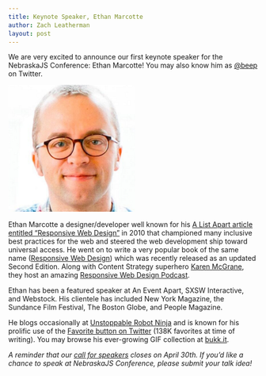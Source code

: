 ```yaml
---
title: Keynote Speaker, Ethan Marcotte
author: Zach Leatherman
layout: post
---
```


We are very excited to announce our first keynote speaker for the NebraskaJS Conference: Ethan Marcotte! You may also know him as [@beep](https://twitter.com/beep) on Twitter.

<img src="/assets/img/posts/beep.png" alt="Ethan Marcotte’s Face" style="max-width: 256px">

Ethan Marcotte a designer/developer well known for his [A List Apart article entitled “Responsive Web Design”](http://alistapart.com/article/responsive-web-design) in 2010 that championed many inclusive best practices for the web and steered the web development ship toward universal access. He went on to write a very popular book of the same name ([Responsive Web Design](http://abookapart.com/products/responsive-web-design)) which was recently released as an updated Second Edition. Along with Content Strategy superhero [Karen McGrane](https://twitter.com/karenmcgrane), they host an amazing [Responsive Web Design Podcast](http://responsivewebdesign.com/about/).

Ethan has been a featured speaker at An Event Apart, SXSW Interactive, and Webstock. His clientele has included New York Magazine, the Sundance Film Festival, The Boston Globe, and People Magazine.

He blogs occasionally at [Unstoppable Robot Ninja](http://unstoppablerobotninja.com/) and is known for his prolific use of the [Favorite button on Twitter](https://twitter.com/beep) (138K favorites at time of writing). You may browse his ever-growing GIF collection at [bukk.it](http://bukk.it/).

*A reminder that our [call for speakers](http://nejsconf.com/2015/cfp/) closes on April 30th. If you’d like a chance to speak at NebraskaJS Conference, please submit your talk idea!*